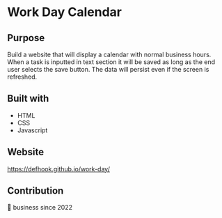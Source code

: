 # Work Day Calendar

## Purpose
 Build a website that will display a calendar with normal business hours. When a task is inputted in text section it will be saved as long as the end user selects the save button. The data will persist even if the screen is refreshed.

## Built with 
* HTML
* CSS
* Javascript

## Website
https://defhook.github.io/work-day/

## Contribution
🙉 business since 2022



